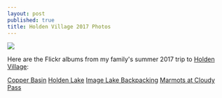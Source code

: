 ```yaml
---
layout: post
published: true
title: Holden Village 2017 Photos
---
```

![]({{site.cdn_path}}/2017/08/23/image_lake.jpg)

Here are the Flickr albums from my family's summer 2017 trip to [Holden Village](http://www.holdenvillage.org/):

[Copper Basin](https://flic.kr/s/aHsm6N1gNJ)
[Holden Lake](https://flic.kr/s/aHsm1xHfME)
[Image Lake Backpacking](https://flic.kr/s/aHskZEjurq)
[Marmots at Cloudy Pass](https://flic.kr/s/aHsm6WJQPR)
